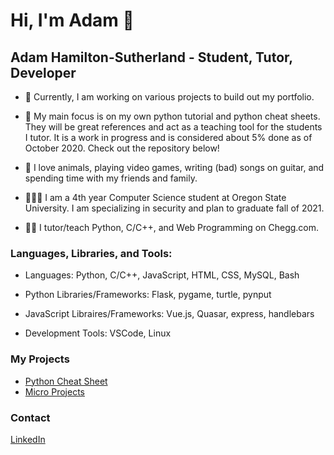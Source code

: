 # Hi, I'm Adam :busts_in_silhouette:

## Adam Hamilton-Sutherland - Student, Tutor, Developer

- 🔨 Currently, I am working on various projects to build out my portfolio.
  
- 📝 My main focus is on my own python tutorial and python cheat sheets. They will be great references and act as a teaching tool for the students I tutor. It is a work in progress and is considered about 5% done as of October 2020. Check out the repository below!

- 🐶 I love animals, playing video games, writing (bad) songs on guitar, and spending time with my friends and family.

- 👨🏻‍🎓 I am a 4th year Computer Science student at Oregon State University. I am specializing in security and plan to graduate fall of 2021.

- 👨‍💻 I tutor/teach Python, C/C++, and Web Programming on Chegg.com.

### Languages, Libraries, and Tools:

- Languages: Python, C/C++, JavaScript, HTML, CSS, MySQL, Bash

- Python Libraries/Frameworks: Flask, pygame, turtle, pynput

- JavaScript Libraires/Frameworks: Vue.js, Quasar, express, handlebars
  
- Development Tools: VSCode, Linux

### My Projects

- [Python Cheat Sheet](https://github.com/adamhamland/python_cheatsheets)
- [Micro Projects](https://github.com/adamhamland/micro-projects)

### Contact

[LinkedIn](https://www.linkedin.com/in/adam-hamilton-sutherland-b710131b8/)
